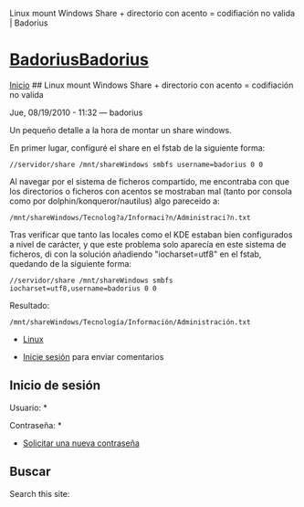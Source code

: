 





Linux mount Windows Share + directorio con acento = codifiación no valida | Badorius


















# [BadoriusBadorius](/ "Badorius")

 
 

[Inicio](/) ## Linux mount Windows Share + directorio con acento = codifiación no valida

 

Jue, 08/19/2010 - 11:32 — badorius

Un pequeño detalle a la hora de montar un share windows.  

En primer lugar, configuré el share en el fstab de la siguiente forma:


 `//servidor/share /mnt/shareWindows smbfs username=badorius 0 0`


Al navegar por el sistema de ficheros compartido, me encontraba con que los directorios o ficheros con acentos se mostraban mal (tanto por consola como por dolphin/konqueror/nautilus) algo pareceido a:


 `/mnt/shareWindows/Tecnolog?a/Informaci?n/Administraci?n.txt`


Tras verificar que tanto las locales como el KDE estaban bien configurados a nivel de carácter, y que este problema solo aparecía en este sistema de ficheros, di con la solución añadiendo "iocharset=utf8" en el fstab, quedando de la siguiente forma:


 `//servidor/share /mnt/shareWindows smbfs iocharset=utf8,username=badorius 0 0`


Resultado:


 `/mnt/shareWindows/Tecnología/Información/Administración.txt`





* [Linux](/?q=taxonomy/term/2)


* [Inicie sesión](/?q=user/login&destination=comment%2Freply%2F39%23comment-form) para enviar comentarios





 


## Inicio de sesión




Usuario: *



Contraseña: *



* [Solicitar una nueva contraseña](/?q=user/password "Solicita una contraseña nueva por correo electrónico.")






## Buscar





Search this site: 










 




